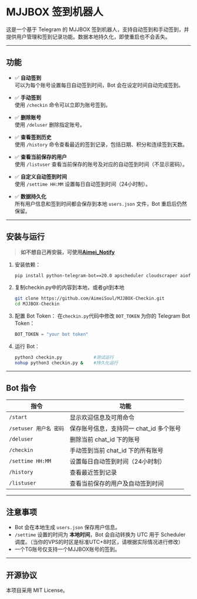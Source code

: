# MJJBOX 签到机器人

这是一个基于 Telegram 的 MJJBOX 签到机器人，支持自动签到和手动签到，并提供用户管理和签到记录功能。数据本地持久化，即使重启也不会丢失。

---

## 功能

- ✅ **自动签到**  
  可以为每个账号设置每日自动签到时间，Bot 会在设定时间自动完成签到。  

- ✅ **手动签到**  
  使用 `/checkin` 命令可以立即为账号签到。

- ✅ **删除账号**  
  使用 `/deluser` 删除指定账号。

- ✅ **查看签到历史**  
  使用 `/history` 命令查看最近的签到记录，包括日期、积分和连续签到天数。

- ✅ **查看当前保存的用户**  
  使用 `/listuser` 查看当前保存的账号及对应的自动签到时间（不显示密码）。

- ✅ **自定义自动签到时间**  
  使用 `/settime HH:MM` 设置每日自动签到时间（24小时制）。

- ✅ **数据持久化**  
  所有用户信息和签到时间都会保存到本地 `users.json` 文件，Bot 重启后仍然保留。

---

## 安装与运行

> **如不想自己再安装，可使用[Aimei_Notify](https://t.me/AimeiNotify_bot)**

1. 安装依赖：

   ```bash
   pip install python-telegram-bot==20.0 apscheduler cloudscraper aiofiles
   ```

2. 复制checkin.py中的内容到本地，或者git到本地

   ```bash
   git clone https://github.com/AimeiSoul/MJJBOX-Checkin.git
   cd MJJBOX-Checkin
   ```

4. 配置 Bot Token：
   在`checkin.py`代码中修改 `BOT_TOKEN` 为你的 Telegram Bot Token：

   ```python
   BOT_TOKEN = "your bot token"
   ```

5. 运行 Bot：

   ```bash
   python3 checkin.py            #测试运行
   nohup python3 checkin.py &    #持久化运行
   ```

---

## Bot 指令

| 指令                | 功能                       |
| ----------------- | ------------------------ |
| `/start`          | 显示欢迎信息及可用命令              |
| `/setuser 用户名 密码` | 保存账号信息，支持同一 chat_id 多个账号 |
| `/deluser`        | 删除当前 chat_id 下的账号        |
| `/checkin`        | 手动签到当前 chat_id 下的所有账号    |
| `/settime HH:MM`  | 设置每日自动签到时间（24小时制）        |
| `/history`        | 查看最近签到记录                 |
| `/listuser`       | 查看当前保存的用户及自动签到时间         |

---

## 注意事项

* Bot 会在本地生成 `users.json` 保存用户信息。
* `/settime` 设置的时间为 **本地时间**，Bot 会自动转换为 UTC 用于 Scheduler 调度。（当你的VPS的时区是标准UTC+8时区，请根据实际情况进行修改）
* 一个TG账号仅支持一个MJJBOX账号的签到。

---

## 开源协议

本项目采用 MIT License。
